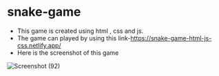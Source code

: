 # snake-game
- This game is created using html , css and js.
- The game can played by using this link-https://snake-game-html-js-css.netlify.app/
- Here is the screenshot of this game


![Screenshot (92)](https://user-images.githubusercontent.com/106426051/190480592-75189726-6383-498b-884e-3cca5b776e18.png)
